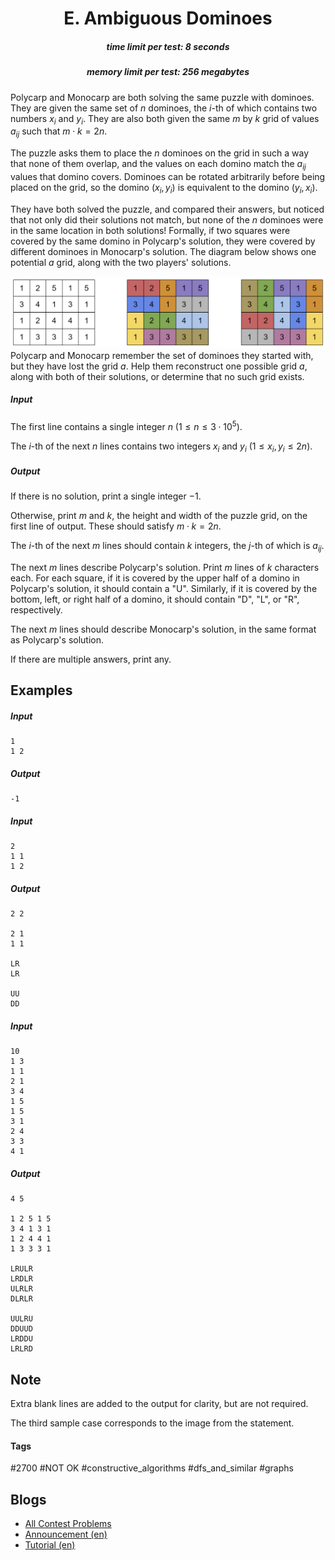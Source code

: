 <h1 style='text-align: center;'> E. Ambiguous Dominoes</h1>

<h5 style='text-align: center;'>time limit per test: 8 seconds</h5>
<h5 style='text-align: center;'>memory limit per test: 256 megabytes</h5>

Polycarp and Monocarp are both solving the same puzzle with dominoes. They are given the same set of $n$ dominoes, the $i$-th of which contains two numbers $x_i$ and $y_i$. They are also both given the same $m$ by $k$ grid of values $a_{ij}$ such that $m\cdot k = 2n$.

The puzzle asks them to place the $n$ dominoes on the grid in such a way that none of them overlap, and the values on each domino match the $a_{ij}$ values that domino covers. Dominoes can be rotated arbitrarily before being placed on the grid, so the domino $(x_i, y_i)$ is equivalent to the domino $(y_i, x_i)$.

They have both solved the puzzle, and compared their answers, but noticed that not only did their solutions not match, but none of the $n$ dominoes were in the same location in both solutions! Formally, if two squares were covered by the same domino in Polycarp's solution, they were covered by different dominoes in Monocarp's solution. The diagram below shows one potential $a$ grid, along with the two players' solutions.

 ![](images/39690878422192de705ee07065488f6ef6a452c4.png) Polycarp and Monocarp remember the set of dominoes they started with, but they have lost the grid $a$. Help them reconstruct one possible grid $a$, along with both of their solutions, or determine that no such grid exists.

##### Input

The first line contains a single integer $n$ ($1 \le n \le 3\cdot 10^5$).

The $i$-th of the next $n$ lines contains two integers $x_i$ and $y_i$ ($1 \le x_i, y_i \le 2n$).

##### Output

If there is no solution, print a single integer $-1$.

Otherwise, print $m$ and $k$, the height and width of the puzzle grid, on the first line of output. These should satisfy $m\cdot k = 2n$.

The $i$-th of the next $m$ lines should contain $k$ integers, the $j$-th of which is $a_{ij}$.

The next $m$ lines describe Polycarp's solution. Print $m$ lines of $k$ characters each. For each square, if it is covered by the upper half of a domino in Polycarp's solution, it should contain a "U". Similarly, if it is covered by the bottom, left, or right half of a domino, it should contain "D", "L", or "R", respectively.

The next $m$ lines should describe Monocarp's solution, in the same format as Polycarp's solution.

If there are multiple answers, print any.

## Examples

##### Input


```text
1
1 2
```
##### Output


```text
-1
```
##### Input


```text
2
1 1
1 2
```
##### Output


```text
2 2

2 1
1 1

LR
LR

UU
DD
```
##### Input


```text
10
1 3
1 1
2 1
3 4
1 5
1 5
3 1
2 4
3 3
4 1
```
##### Output


```text
4 5

1 2 5 1 5
3 4 1 3 1
1 2 4 4 1
1 3 3 3 1

LRULR
LRDLR
ULRLR
DLRLR

UULRU
DDUUD
LRDDU
LRLRD
```
## Note

Extra blank lines are added to the output for clarity, but are not required.

The third sample case corresponds to the image from the statement.



#### Tags 

#2700 #NOT OK #constructive_algorithms #dfs_and_similar #graphs 

## Blogs
- [All Contest Problems](../Codeforces_Round_801_(Div._2)_and_EPIC_Institute_of_Technology_Round.md)
- [Announcement (en)](../blogs/Announcement_(en).md)
- [Tutorial (en)](../blogs/Tutorial_(en).md)

